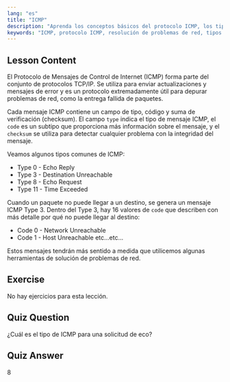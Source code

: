 ```yaml
---
lang: "es"
title: "ICMP"
description: "Aprenda los conceptos básicos del protocolo ICMP, los tipos de mensajes y los códigos para la resolución de problemas de red. Comprenda cómo funciona ICMP para depurar problemas de red."
keywords: "ICMP, protocolo ICMP, resolución de problemas de red, tipos ICMP, redes Linux, principiante, tutorial, guía"
---
```


## Lesson Content

El Protocolo de Mensajes de Control de Internet (ICMP) forma parte del conjunto de protocolos TCP/IP. Se utiliza para enviar actualizaciones y mensajes de error y es un protocolo extremadamente útil para depurar problemas de red, como la entrega fallida de paquetes.

Cada mensaje ICMP contiene un campo de tipo, código y suma de verificación (checksum). El campo `type` indica el tipo de mensaje ICMP, el `code` es un subtipo que proporciona más información sobre el mensaje, y el `checksum` se utiliza para detectar cualquier problema con la integridad del mensaje.

Veamos algunos tipos comunes de ICMP:

- Type 0 - Echo Reply
- Type 3 - Destination Unreachable
- Type 8 - Echo Request
- Type 11 - Time Exceeded

Cuando un paquete no puede llegar a un destino, se genera un mensaje ICMP Type 3. Dentro del Type 3, hay 16 valores de `code` que describen con más detalle por qué no puede llegar al destino:

- Code 0 - Network Unreachable
- Code 1 - Host Unreachable
  etc...etc...

Estos mensajes tendrán más sentido a medida que utilicemos algunas herramientas de solución de problemas de red.

## Exercise

No hay ejercicios para esta lección.

## Quiz Question

¿Cuál es el tipo de ICMP para una solicitud de eco?

## Quiz Answer

8
